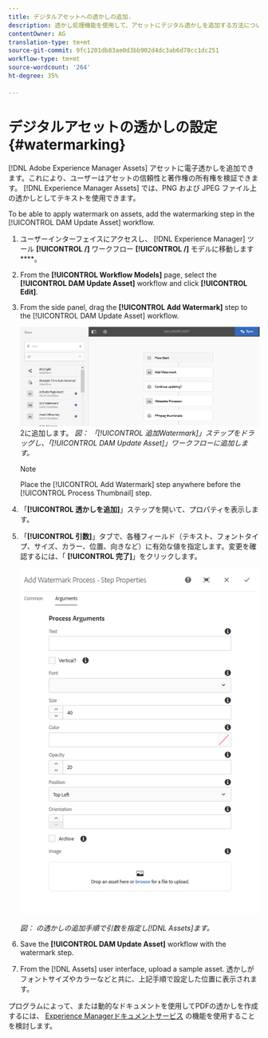 ```yaml
---
title: デジタルアセットへの透かしの追加.
description: 透かし処理機能を使用して、アセットにデジタル透かしを追加する方法について説明します。
contentOwner: AG
translation-type: tm+mt
source-git-commit: 9fc1201db83ae0d3bb902d4dc3ab6d78cc1dc251
workflow-type: tm+mt
source-wordcount: '264'
ht-degree: 35%

---
```



# デジタルアセットの透かしの設定 {#watermarking}

[!DNL Adobe Experience Manager Assets] アセットに電子透かしを追加できます。これにより、ユーザーはアセットの信頼性と著作権の所有権を検証できます。 [!DNL Experience Manager Assets] では、PNG および JPEG ファイル上の透かしとしてテキストを使用できます。

To be able to apply watermark on assets, add the watermarking step in the [!UICONTROL DAM Update Asset] workflow.

1. ユーザーインターフェイスにアクセスし、 [!DNL Experience Manager] ツール **[!UICONTROL /]** ワークフロー **[!UICONTROL /]** モデルに移動します ****。
1. From the **[!UICONTROL Workflow Models]** page, select the **[!UICONTROL DAM Update Asset]** workflow and click **[!UICONTROL Edit]**.

1. From the side panel, drag the **[!UICONTROL Add Watermark]** step to the [!UICONTROL DAM Update Asset] workflow.

   ![[!UICONTROL 透かし] 手順をドラッグし、 [!UICONTROL DAM Update Asset] ワークフロー](assets/add_watermark_step_aem_assets.png)2に追加します。
   *図： 「[!UICONTROL 追加Watermark]」ステップをドラッグし、「[!UICONTROL DAM Update Asset]」ワークフローに追加します。*

   >[!NOTE]
   >
   >Place the [!UICONTROL Add Watermark] step anywhere before the [!UICONTROL Process Thumbnail] step.

1. 「**[!UICONTROL 透かしを追加]**」ステップを開いて、プロパティを表示します。
1. 「**[!UICONTROL 引数]**」タブで、各種フィールド（テキスト、フォントタイプ、サイズ、カラー、位置、向きなど）に有効な値を指定します。変更を確認するには、「 **[!UICONTROL 完了]**」をクリックします。

   ![Assets における「透かしを追加」ステップの引数の指定](assets/arguments_add_watermark_aem_assets.png)

   *図： の透かしの追加手順で引数を指定し[!DNL Assets]ます。*

1. Save the **[!UICONTROL DAM Update Asset]** workflow with the watermark step.
1. From the [!DNL Assets] user interface, upload a sample asset. 透かしがフォントサイズやカラーなどと共に、上記手順で設定した位置に表示されます。

プログラムによって、または動的なドキュメントを使用してPDFの透かしを作成するには、 [Experience Managerドキュメントサービス](/help/forms/using/overview-aem-document-services.md) の機能を使用することを検討します。
